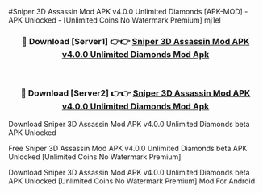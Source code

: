 #Sniper 3D Assassin Mod APK v4.0.0 Unlimited Diamonds [APK-MOD] - APK Unlocked - [Unlimited Coins No Watermark Premium] mj1el



<div align="center">

<h3>🔴 Download [Server1] 👉👉 <a href="https://momento.my/?title=Sniper_3D_Assassin_Mod_APK_v4.0.0_Unlimited_Diamonds">Sniper 3D Assassin Mod APK v4.0.0 Unlimited Diamonds Mod Apk</a></h3><br>

<h3>🔴 Download [Server2] 👉👉 <a href="https://momento.my/?title=Sniper_3D_Assassin_Mod_APK_v4.0.0_Unlimited_Diamonds">Sniper 3D Assassin Mod APK v4.0.0 Unlimited Diamonds Mod Apk</a></h3>
</div>



Download Sniper 3D Assassin Mod APK v4.0.0 Unlimited Diamonds beta APK Unlocked

Free Sniper 3D Assassin Mod APK v4.0.0 Unlimited Diamonds beta APK Unlocked [Unlimited Coins No Watermark Premium]

Download Sniper 3D Assassin Mod APK v4.0.0 Unlimited Diamonds beta APK Unlocked [Unlimited Coins No Watermark Premium] Mod For Android
